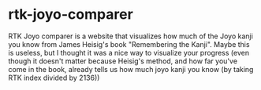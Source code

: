 # rtk-joyo-comparer
RTK Joyo comparer is a website that visualizes how much of the Joyo kanji you know from James Heisig's book "Remembering the Kanji".
Maybe this is useless, but I thought it was a nice way to visualize your progress (even though it doesn't matter because Heisig's method, and how far you've come in the book, already tells us how much joyo kanji you know (by taking RTK index divided by 2136))
